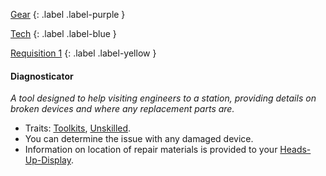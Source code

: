 
[Gear](Game/Gear-List)
{: .label .label-purple }

[Tech](Game/Tech)
{: .label .label-blue }

[Requisition 1](Game/Deployment#Requisition)
{: .label .label-yellow }
#### Diagnosticator
*A tool designed to help visiting engineers to a station, providing details on broken devices and where any replacement parts are.*
* Traits: [Toolkits](Game/Core/Gear#Toolkits), [Unskilled](Game/Core/Gear#Unskilled).
* You can determine the issue with any damaged device.
* Information on location of repair materials is provided to your [Heads-Up-Display](Game/Blocks/Heads-Up-Display).
